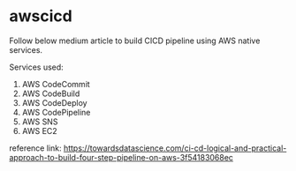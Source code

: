# awscicd
Follow below medium article to build CICD pipeline using AWS native services.

Services used:
1. AWS CodeCommit
2. AWS CodeBuild
3. AWS CodeDeploy
4. AWS CodePipeline
5. AWS SNS
6. AWS EC2 

reference link: https://towardsdatascience.com/ci-cd-logical-and-practical-approach-to-build-four-step-pipeline-on-aws-3f54183068ec
